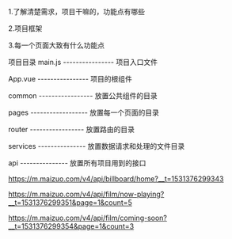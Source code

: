 1.了解清楚需求，项目干嘛的，功能点有哪些


2.项目框架


3.每一个页面大致有什么功能点




项目目录
main.js ----------------  项目入口文件

App.vue ----------------  项目的根组件

common -----------------  放置公共组件的目录

pages ------------------  放置每一个页面的目录

router ----------------- 放置路由的目录

services ---------------  放置数据请求和处理的文件目录


api ---------------  放置所有项目用到的接口




https://m.maizuo.com/v4/api/billboard/home?__t=1531376299343

https://m.maizuo.com/v4/api/film/now-playing?__t=1531376299351&page=1&count=5

https://m.maizuo.com/v4/api/film/coming-soon?__t=1531376299354&page=1&count=3




